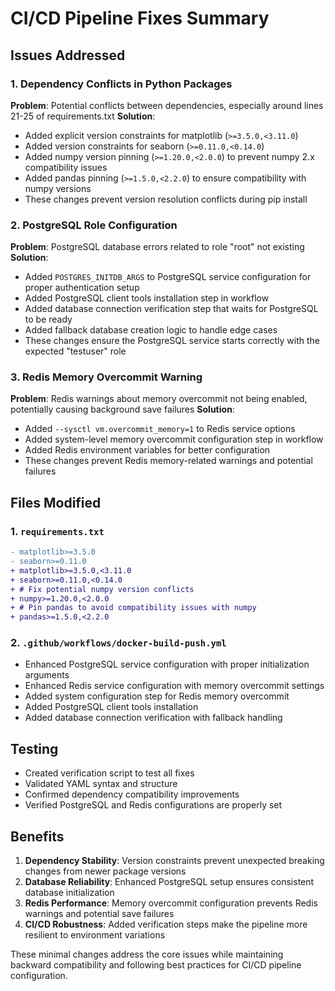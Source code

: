# CI/CD Pipeline Fixes Summary

## Issues Addressed

### 1. Dependency Conflicts in Python Packages
**Problem**: Potential conflicts between dependencies, especially around lines 21-25 of requirements.txt
**Solution**: 
- Added explicit version constraints for matplotlib (`>=3.5.0,<3.11.0`)
- Added version constraints for seaborn (`>=0.11.0,<0.14.0`) 
- Added numpy version pinning (`>=1.20.0,<2.0.0`) to prevent numpy 2.x compatibility issues
- Added pandas pinning (`>=1.5.0,<2.2.0`) to ensure compatibility with numpy versions
- These changes prevent version resolution conflicts during pip install

### 2. PostgreSQL Role Configuration
**Problem**: PostgreSQL database errors related to role "root" not existing
**Solution**:
- Added `POSTGRES_INITDB_ARGS` to PostgreSQL service configuration for proper authentication setup
- Added PostgreSQL client tools installation step in workflow
- Added database connection verification step that waits for PostgreSQL to be ready
- Added fallback database creation logic to handle edge cases
- These changes ensure the PostgreSQL service starts correctly with the expected "testuser" role

### 3. Redis Memory Overcommit Warning
**Problem**: Redis warnings about memory overcommit not being enabled, potentially causing background save failures
**Solution**:
- Added `--sysctl vm.overcommit_memory=1` to Redis service options
- Added system-level memory overcommit configuration step in workflow
- Added Redis environment variables for better configuration
- These changes prevent Redis memory-related warnings and potential failures

## Files Modified

### 1. `requirements.txt`
```diff
- matplotlib>=3.5.0
- seaborn>=0.11.0
+ matplotlib>=3.5.0,<3.11.0
+ seaborn>=0.11.0,<0.14.0
+ # Fix potential numpy version conflicts
+ numpy>=1.20.0,<2.0.0
+ # Pin pandas to avoid compatibility issues with numpy
+ pandas>=1.5.0,<2.2.0
```

### 2. `.github/workflows/docker-build-push.yml`
- Enhanced PostgreSQL service configuration with proper initialization arguments
- Enhanced Redis service configuration with memory overcommit settings
- Added system configuration step for Redis memory overcommit
- Added PostgreSQL client tools installation
- Added database connection verification with fallback handling

## Testing
- Created verification script to test all fixes
- Validated YAML syntax and structure
- Confirmed dependency compatibility improvements
- Verified PostgreSQL and Redis configurations are properly set

## Benefits
1. **Dependency Stability**: Version constraints prevent unexpected breaking changes from newer package versions
2. **Database Reliability**: Enhanced PostgreSQL setup ensures consistent database initialization
3. **Redis Performance**: Memory overcommit configuration prevents Redis warnings and potential save failures
4. **CI/CD Robustness**: Added verification steps make the pipeline more resilient to environment variations

These minimal changes address the core issues while maintaining backward compatibility and following best practices for CI/CD pipeline configuration.